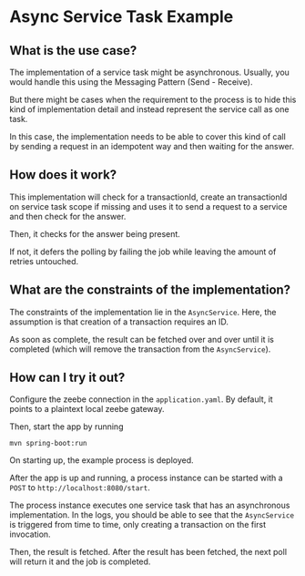 # Async Service Task Example

## What is the use case?

The implementation of a service task might be asynchronous. Usually, you would handle this using the Messaging Pattern (Send - Receive).

But there might be cases when the requirement to the process is to hide this kind of implementation detail and instead represent the service call as one task.

In this case, the implementation needs to be able to cover this kind of call by sending a request in an idempotent way and then waiting for the answer.

## How does it work?

This implementation will check for a transactionId, create an transactionId on service task scope if missing and uses it to send a request to a service and then check for the answer.

Then, it checks for the answer being present.

If not, it defers the polling by failing the job while leaving the amount of retries untouched.

## What are the constraints of the implementation?

The constraints of the implementation lie in the `AsyncService`. Here, the assumption is that creation of a transaction requires an ID.

As soon as complete, the result can be fetched over and over until it is completed (which will remove the transaction from the `AsyncService`).

## How can I try it out?

Configure the zeebe connection in the `application.yaml`. By default, it points to a plaintext local zeebe gateway.

Then, start the app by running

```shell
mvn spring-boot:run
```

On starting up, the example process is deployed.

After the app is up and running, a process instance can be started with a  `POST` to `http://localhost:8080/start`.

The process instance executes one service task that has an asynchronous implementation. In the logs, you should be able to see that the `AsyncService` is triggered from time to time, only creating a transaction on the first invocation.

Then, the result is fetched. After the result has been fetched, the next poll will return it and the job is completed.
